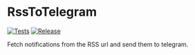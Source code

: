 # RssToTelegram

[![Tests](https://github.com/ricardotx/RssToTelegram/workflows/Tests/badge.svg)](https://github.com/ricardotx/RssToTelegram/actions?query=workflow%3ATests)
[![Release](https://github.com/ricardotx/RssToTelegram/workflows/Release/badge.svg)](https://github.com/ricardotx/RssToTelegram/actions?query=workflow%3ARelease)

Fetch notifications from the RSS url and send them to telegram.
